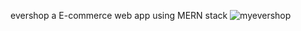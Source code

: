 evershop a E-commerce web app using MERN stack
![myevershop](https://github.com/LADDi008/e-commerce2/assets/116054363/0ad6ae11-2c92-47de-8a8a-615b3789bf8e)
